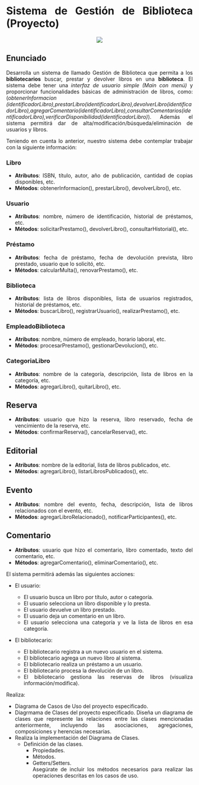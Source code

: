 <div align="justify">

# Sistema de Gestión de Biblioteca (Proyecto)

<div align="center">
  <img src="https://ethic.es/wp-content/uploads/2023/10/biblioteca.png" />
</div>

## Enunciado

Desarrolla un sistema de llamado Gestión de Biblioteca que permita a los __bibliotecarios__ buscar, prestar y devolver libros en una __biblioteca__. El sistema debe tener una _interfaz de usuario simple (Main con menú)_ y proporcionar funcionalidades básicas de administración de libros, como: (_obtenerInformacion (identificadorLibro),prestarLibro(identificadorLibro),devolverLibro(identificadorLibro),agregarComentario(identificadorLibro),consultarComentarios(identificadorLibro),verificarDisponibilidad(identificadorLibro)_). Además el sistema permitirá dar de alta/modificación/búsqueda/eliminación de usuarios y libros.

Teniendo en cuenta lo anterior, nuestro sistema debe contemplar trabajar con la siguiente información:

### Libro

- __Atributos__: ISBN, título, autor, año de publicación, cantidad de copias disponibles, etc.
- __Métodos__: obtenerInformacion(), prestarLibro(), devolverLibro(), etc.

### Usuario

- __Atributos__: nombre, número de identificación, historial de préstamos, etc.
- __Métodos__: solicitarPrestamo(), devolverLibro(), consultarHistorial(), etc.

### Préstamo

- __Atributos__: fecha de préstamo, fecha de devolución prevista, libro prestado, usuario que lo solicitó, etc.
- __Métodos__: calcularMulta(), renovarPrestamo(), etc.

### Biblioteca

- __Atributos__: lista de libros disponibles, lista de usuarios registrados, historial de préstamos, etc.
- __Métodos__: buscarLibro(), registrarUsuario(), realizarPrestamo(), etc.

### EmpleadoBiblioteca

- __Atributos__: nombre, número de empleado, horario laboral, etc.
- __Métodos__: procesarPrestamo(), gestionarDevolucion(), etc.

### CategoriaLibro

- __Atributos__: nombre de la categoría, descripción, lista de libros en la categoría, etc.
- __Métodos__: agregarLibro(), quitarLibro(), etc.

## Reserva

- __Atributos__: usuario que hizo la reserva, libro reservado, fecha de vencimiento de la reserva, etc.
- __Métodos__: confirmarReserva(), cancelarReserva(), etc.

## Editorial

- __Atributos__: nombre de la editorial, lista de libros publicados, etc.
- __Métodos__: agregarLibro(), listarLibrosPublicados(), etc.

## Evento

- __Atributos__: nombre del evento, fecha, descripción, lista de libros relacionados con el evento, etc.
- __Métodos__: agregarLibroRelacionado(), notificarParticipantes(), etc.

## Comentario

- __Atributos__: usuario que hizo el comentario, libro comentado, texto del comentario, etc.
- __Métodos__: agregarComentario(), eliminarComentario(), etc.

El sistema permitirá además las siguientes acciones:
- El usuario:
  - El usuario busca un libro por título, autor o categoría.
  - El usuario selecciona un libro disponible y lo presta.
  - El usuario devuelve un libro prestado.
  - El usuario deja un comentario en un libro.
  - El usuario selecciona una categoría y ve la lista de libros en esa categoría.


- El bibliotecario:
  - El bibliotecario registra a un nuevo usuario en el sistema.  
  - El bibliotecario agrega un nuevo libro al sistema.
  - El bibliotecario realiza un préstamo a un usuario.
  - El bibliotecario procesa la devolución de un libro.
  - El bibliotecario gestiona las reservas de libros (visualiza información/modifica).
  

Realiza:
 - Diagrama de Casos de Uso del proyecto especificado.
 - Diagrmama de Clases del proyecto especificado. Diseña un diagrama de clases que represente las relaciones entre las clases mencionadas anteriormente, incluyendo las asociaciones, agregaciones, composiciones y herencias necesarias.
 - Realiza la implementación del Diagrama de Clases.
   - Definición de las clases.
     - Propiedades.
     - Métodos.
     - Getters/Setters.  
 Asegúrate de incluir los métodos necesarios para realizar las operaciones descritas en los casos de uso.   

</div>